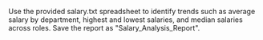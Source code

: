 Use the provided salary.txt spreadsheet to identify trends such as average salary by department, highest and lowest salaries, and median salaries across roles. Save the report as "Salary_Analysis_Report".